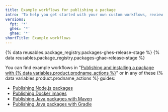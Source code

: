 ```yaml
---
title: Example workflows for publishing a package
intro: 'To help you get started with your own custom workflows, review some example workflows for publishing packages.'
versions:
  fpt: '*'
  ghes: '*'
  ghae: '*'
shortTitle: Example workflows
---
```


{% data reusables.package_registry.packages-ghes-release-stage %}
{% data reusables.package_registry.packages-ghae-release-stage %}

You can find example workflows in "[Publishing and installing a package with {% data variables.product.prodname_actions %}](/packages/managing-github-packages-using-github-actions-workflows/publishing-and-installing-a-package-with-github-actions)" or in any of these {% data variables.product.prodname_actions %} guides:

  - [Publishing Node.js packages](/actions/guides/publishing-nodejs-packages)
  - [Publishing Docker images](/actions/guides/publishing-docker-images)
  - [Publishing Java packages with Maven](/actions/guides/publishing-java-packages-with-maven)
  - [Publishing Java packages with Gradle](/actions/guides/publishing-java-packages-with-gradle)
